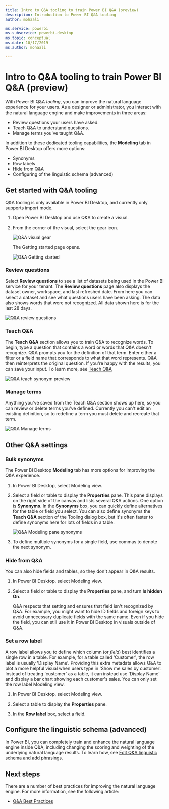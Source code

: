 ```yaml
---
title: Intro to Q&A tooling to train Power BI Q&A (preview)
description: Introduction to Power BI Q&A tooling
author: mohaali

ms.service: powerbi
ms.subservice: powerbi-desktop
ms.topic: conceptual
ms.date: 10/17/2019
ms.author: mohaali

---
```

# Intro to Q&A tooling to train Power BI Q&A (preview)

With Power BI Q&A *tooling*, you can improve the natural language experience for your users. As a designer or administrator, you interact with the natural language engine and make improvements in three areas: 

- Review questions your users have asked.
- Teach Q&A to understand questions.
- Manage terms you've taught Q&A.

In addition to these dedicated tooling capabilities, the **Modeling** tab in Power BI Desktop offers more options:  

- Synonyms
- Row labels
- Hide from Q&A
- Configuring of the linguistic schema (advanced)

## Get started with Q&A tooling

Q&A tooling is only available in Power BI Desktop, and currently only supports import mode.

1. Open Power BI Desktop and use Q&A to create a visual. 
2. From the corner of the visual, select the gear icon. 

    ![Q&A visual gear](media/qna-visual-gear.png)

    The Getting started page opens.  

    ![Q&A Getting started](media/qna-tooling-dialog.png)

### Review questions

Select **Review questions** to see a list of datasets being used in the Power BI service for your tenant. The **Review questions** page also displays the dataset owner, workspace, and last refreshed date. From here you can select a dataset and see what questions users have been asking. The data also shows words that were not recognized. All data shown here is for the last 28 days.

![Q&A review questions](media/qna-tooling-review-questions.png)

### Teach Q&A

The **Teach Q&A** section allows you to train Q&A to recognize words. To begin, type a question that contains a word or words that Q&A doesn't recognize. Q&A prompts you for the definition of that term. Enter either a filter or a field name that corresponds to what that word represents. Q&A then reinterprets the original question. If you're happy with the results, you can save your input. To learn more, see [Teach Q&A](q-and-a-tooling-teach-q-and-a.md)

![Q&A teach synonym preview](media/qna-tooling-teach-fixpreview.png)

### Manage terms

Anything you've saved from the Teach Q&A section shows up here, so you can review or delete terms you've defined. Currently you can't edit an existing definition, so to redefine a term you must delete and recreate that term.

![Q&A Manage terms](media/qna-manage-terms.png)

## Other Q&A settings

### Bulk synonyms

The Power BI Desktop **Modeling** tab has more options for improving the Q&A experience. 

1. In Power BI Desktop, select Modeling view.

2. Select a field or table to display the **Properties** pane.  This pane displays on the right side of the canvas and lists several Q&A actions. One option is **Synonyms**. In the **Synonyms** box, you can quickly define alternatives for the table or field you select. You can also define synonyms the **Teach Q&A** section of the Tooling dialog box, but it's often faster to define synonyms here for lots of fields in a table.

    ![Q&A Modeling pane synonyms](media/qna-modelling-pane-synonyms.png)

3. To define multiple synonyms for a single field, use commas to denote the next synonym.

### Hide from Q&A

You can also hide fields and tables, so they don't appear in Q&A results. 

1. In Power BI Desktop, select Modeling view.

2. Select a field or table to display the **Properties** pane, and turn **Is hidden** **On**.

    Q&A respects that setting and ensures that field isn't recognized by Q&A. For example, you might want to hide ID fields and foreign keys to avoid unnecessary duplicate fields with the same name. Even if you hide the field, you can still use it in Power BI Desktop in visuals outside of Q&A.

### Set a row label

A row label allows you to define which column (or *field*) best identifies a single row in a table. For example, for a table called 'Customer', the row label is usually 'Display Name'. Providing this extra metadata allows Q&A to plot a more helpful visual when users type in 'Show me sales by customer'. Instead of treating 'customer' as a table, it can instead use 'Display Name' and display a bar chart showing each customer's sales. You can only set the row label Modeling view. 

1. In Power BI Desktop, select Modeling view.

2. Select a table to display the **Properties** pane.

3. In the **Row label** box, select a field.

## Configure the linguistic schema (advanced)

In Power BI, you can completely train and enhance the natural language engine inside Q&A, including changing the scoring and weighting of the underlying natural language results. To learn how, see [Edit Q&A linguistic schema and add phrasings](q-and-a-tooling-advanced.md).

## Next steps

There are a number of best practices for improving the natural language engine. For more information, see the following article:

* [Q&A Best Practices](q-and-a-best-practices.md)
